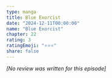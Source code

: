```yaml
---
type: manga
title: Blue Exorcist
date: "2024-12-11T00:00:00"
name: "Blue Exorcist"
chapter: 22
rating: 3
ratingEmoji: "⭐️⭐️⭐️"
share: false
---
```


_[No review was written for this episode]_